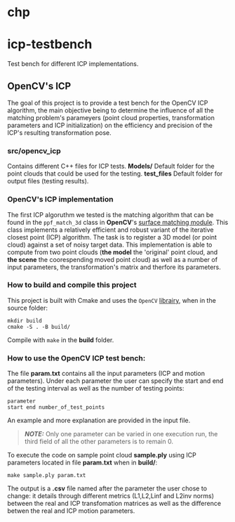 # chp



# icp-testbench

Test bench for different ICP implementations.

## OpenCV's ICP

The goal of this project is to provide a test bench for the OpenCV ICP algorithm, the main objective being to determine the influence of all the matching problem's parameyers (point cloud properties, transformation parameters and ICP initialization) on the efficiency and precision of the ICP's resulting transformation pose.

### src/opencv_icp
Contains different C++ files for ICP tests. 
**Models/** Default folder for the point clouds that could be used for the testing.
**test_files** Default folder for output files (testing results).

### OpenCV's ICP implementation

The first ICP algoruthm we tested is the matching algorithm that can be found in the `ppf_match_3d` class in **OpenCV**'s [surface matching module](https://docs.opencv.org/3.2.0/d0/de6/namespacecv_1_1ppf__match__3d.html).
This class implements a relatively efficient and robust variant of the iterative closest point (ICP) algorithm. The task is to register a 3D model (or point cloud) against a set of noisy target data. This implementation is able to compute from two point clouds (**the model** the 'original' point cloud, and **the scene** the coorespending moved point cloud) as well as a number of input parameters, the transformation's matrix and therfore its parameters. 

### How to build and compile this project
This project is built with Cmake and uses the `OpenCV` [librairy](https://opencv.org/), when in the source folder:
```shell
mkdir build
cmake -S . -B build/
```

Compile with `make` in the **build** folder.

### How to use the OpenCV ICP test bench:
The file **param.txt** contains all the input parameters (ICP and motion parameters). Under each parameter the user can specify the start and end of the testing interval as well as the number of testing points:
````text
parameter
start end number_of_test_points
````
An example and more explanation are provided in the input file.
>**_NOTE:_** Only one parameter can be varied in one execution run, the third field of all the other parameters is to remain 0.

To execute the code on sample point cloud **sample.ply**  using ICP parameters located in file **param.txt** when in **build/**:
```shell
make sample.ply param.txt
```
The output is a **.csv** file named after the parameter the user chose to change: it details through different metrics (L1,L2,Linf and L2inv norms) between the real and ICP transfomation matrices as well as the difference betwen the real and ICP motion parameters.

